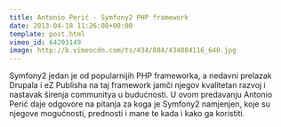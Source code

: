```yaml
---
title: Antonio Perić - Symfony2 PHP framework
date: 2013-04-18 11:26:08+00:00
template: post.html
vimeo_id: 64293149
image: http://b.vimeocdn.com/ts/434/884/434884116_640.jpg
---
```


Symfony2 jedan je od popularnijih PHP frameworka, a nedavni prelazak Drupala i
eZ Publisha na taj framework jamči njegov kvalitetan razvoj i nastavak širenja
communitya u budućnosti. U ovom predavanju Antonio Perić daje odgovore na
pitanja za koga je Symfony2 namjenjen, koje su njegove mogućnosti, prednosti i
mane te kada i kako ga koristiti.
